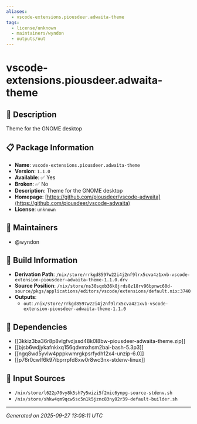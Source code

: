 ```yaml
---
aliases:
  - vscode-extensions.piousdeer.adwaita-theme
tags:
  - license/unknown
  - maintainers/wyndon
  - outputs/out
---
```


# vscode-extensions.piousdeer.adwaita-theme

## 📝 Description

Theme for the GNOME desktop

## 📋 Package Information

- **Name**: `vscode-extensions.piousdeer.adwaita-theme`
- **Version**: `1.1.0`
- **Available**: ✅ Yes
- **Broken**: ✅ No
- **Description**: Theme for the GNOME desktop
- **Homepage**: [https://github.com/piousdeer/vscode-adwaita](https://github.com/piousdeer/vscode-adwaita)
- **License**: `unknown`
## 👥 Maintainers

- @wyndon


## 🔧 Build Information

- **Derivation Path**: `/nix/store/rrkgd8597w22i4j2nf9lrx5cva4z1xvb-vscode-extension-piousdeer-adwaita-theme-1.1.0.drv`
- **Source Position**: `/nix/store/ns30sqxb36k8jrds8z18rv96bpnwc60d-source/pkgs/applications/editors/vscode/extensions/default.nix:3740`
- **Outputs**:
  - `out`:  `/nix/store/rrkgd8597w22i4j2nf9lrx5cva4z1xvb-vscode-extension-piousdeer-adwaita-theme-1.1.0`

## 🔗 Dependencies

- [[3kkiz3ba36r8p8vlgfvdjssd48k0l8bw-piousdeer-adwaita-theme.zip]]
- [[bjsb6wdjykafnkixq156qdvmxhsm2bai-bash-5.3p3]]
- [[ngq8wd5yvlw4pppkwmrgkpsrfydh12x4-unzip-6.0]]
- [[p76r0cwlf6k97ibprrpfd8xw0r8wc3nx-stdenv-linux]]

## 📁 Input Sources

- `/nix/store/l622p70vy8k5sh7y5wizi5f2mic6ynpg-source-stdenv.sh`
- `/nix/store/shkw4qm9qcw5sc5n1k5jznc83ny02r39-default-builder.sh`

---
*Generated on 2025-09-27 13:08:11 UTC*
